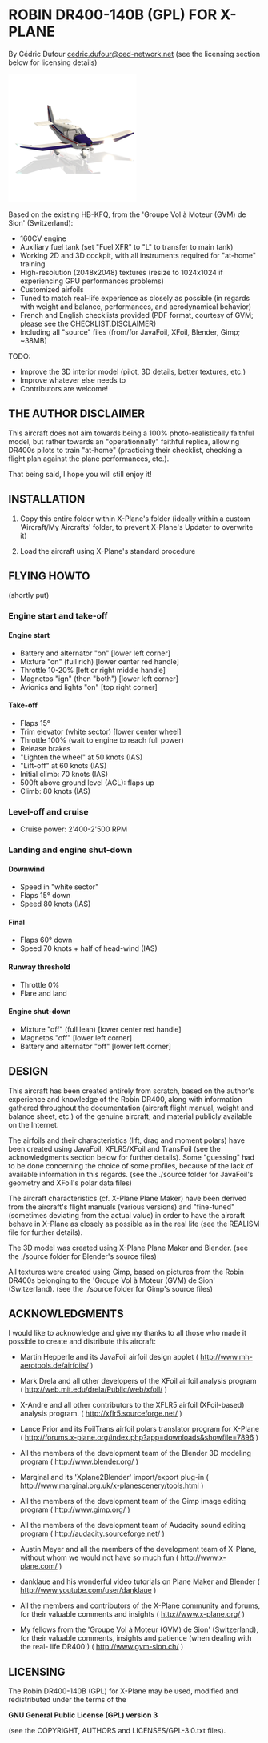 ROBIN DR400-140B (GPL) FOR X-PLANE
==================================
By Cédric Dufour <cedric.dufour@ced-network.net>
(see the licensing section below for licensing details)

  ![DR400-140B](dr400_icon.png)

Based on the existing HB-KFQ, from the 'Groupe Vol à Moteur (GVM) de Sion'
(Switzerland):

 * 160CV engine
 * Auxiliary fuel tank (set "Fuel XFR" to "L" to transfer to main tank)
 * Working 2D and 3D cockpit, with all instruments required for "at-home"
   training
 * High-resolution (2048x2048) textures (resize to 1024x1024 if experiencing
   GPU performances problems)
 * Customized airfoils
 * Tuned to match real-life experience as closely as possible (in regards with
   weight and balance, performances, and aerodynamical behavior)
 * French and English checklists provided (PDF format, courtesy of GVM; please
   see the CHECKLIST.DISCLAIMER)
 * Including all "source" files (from/for JavaFoil, XFoil, Blender, Gimp; ~38MB)

TODO:

 * Improve the 3D interior model (pilot, 3D details, better textures, etc.)
 * Improve whatever else needs to
 * Contributors are welcome!


THE AUTHOR DISCLAIMER
---------------------

This aircraft does not aim towards being a 100% photo-realistically faithful
model, but rather towards an "operationnally" faithful replica, allowing DR400s
pilots to train "at-home" (practicing their checklist, checking a flight plan
against the plane performances, etc.).

That being said, I hope you will still enjoy it!


INSTALLATION
------------

 1. Copy this entire folder within X-Plane's folder (ideally within a custom
    'Aircraft/My Aircrafts' folder, to prevent X-Plane's Updater to overwrite
    it)

 2. Load the aircraft using X-Plane's standard procedure


FLYING HOWTO
------------
(shortly put)

### Engine start and take-off

#### Engine start

 * Battery and alternator "on" [lower left corner]
 * Mixture "on" (full rich) [lower center red handle]
 * Throttle 10-20% [left or right middle handle]
 * Magnetos "ign" (then "both") [lower left corner]
 * Avionics and lights "on" [top right corner]

#### Take-off

 * Flaps 15°
 * Trim elevator (white sector) [lower center wheel]
 * Throttle 100% (wait to engine to reach full power)
 * Release brakes
 * "Lighten the wheel" at 50 knots (IAS)
 * "Lift-off" at 60 knots (IAS)
 * Initial climb: 70 knots (IAS)
 * 500ft above ground level (AGL): flaps up
 * Climb: 80 knots (IAS)

### Level-off and cruise

 * Cruise power: 2'400-2'500 RPM

### Landing and engine shut-down

#### Downwind

 * Speed in "white sector"
 * Flaps 15° down
 * Speed 80 knots (IAS)

#### Final

 * Flaps 60° down
 * Speed 70 knots + half of head-wind (IAS)

#### Runway threshold

 * Throttle 0%
 * Flare and land

#### Engine shut-down

 * Mixture "off" (full lean) [lower center red handle]
 * Magnetos "off" [lower left corner]
 * Battery and alternator "off" [lower left corner]


DESIGN
------

This aircraft has been created entirely from scratch, based on the author's
experience and knowledge of the Robin DR400, along with information gathered
throughout the documentation (aircraft flight manual, weight and balance
sheet, etc.) of the genuine aircraft, and material publicly available on the
Internet.

The airfoils and their characteristics (lift, drag and moment polars) have
been created using JavaFoil, XFLR5/XFoil and TransFoil (see the acknowledgments
section below for further details). Some "guessing" had to be done concerning
the choice of some profiles, because of the lack of available information
in this regards.
(see the ./source folder for JavaFoil's geometry and XFoil's polar data files)

The aircraft characteristics (cf. X-Plane Plane Maker) have been derived from
the aircraft's flight manuals (various versions) and "fine-tuned" (sometimes
deviating from the actual value) in order to have the aircraft behave in
X-Plane as closely as possible as in the real life (see the REALISM file for
further details).

The 3D model was created using X-Plane Plane Maker and Blender.
(see the ./source folder for Blender's source files)

All textures were created using Gimp, based on pictures from the Robin DR400s
belonging to the 'Groupe Vol à Moteur (GVM) de Sion' (Switzerland).
(see the ./source folder for Gimp's source files)


ACKNOWLEDGMENTS
---------------

I would like to acknowledge and give my thanks to all those who made it
possible to create and distribute this aircraft:

 * Martin Hepperle and its JavaFoil airfoil design applet
   ( http://www.mh-aerotools.de/airfoils/ )

 * Mark Drela and all other developers of the XFoil airfoil analysis program
   ( http://web.mit.edu/drela/Public/web/xfoil/ )

 * X-Andre and all other contributors to the XFLR5 airfoil (XFoil-based)
   analysis program.
   ( http://xflr5.sourceforge.net/ )

 * Lance Prior and its FoilTrans airfoil polars translator program for X-Plane
   ( http://forums.x-plane.org/index.php?app=downloads&showfile=7896 )

 * All the members of the development team of the Blender 3D modeling program
   ( http://www.blender.org/ )

 * Marginal and its 'Xplane2Blender' import/export plug-in
   ( http://www.marginal.org.uk/x-planescenery/tools.html )

 * All the members of the development team of the Gimp image editing program
   ( http://www.gimp.org/ )

 * All the members of the development team of Audacity sound editing program
   ( http://audacity.sourceforge.net/ )

 * Austin Meyer and all the members of the development team of X-Plane, without
   whom we would not have so much fun
   ( http://www.x-plane.com/ )

 * danklaue and his wonderful video tutorials on Plane Maker and Blender
   ( http://www.youtube.com/user/danklaue )

 * All the members and contributors of the X-Plane community and forums, for
   their valuable comments and insights
   ( http://www.x-plane.org/ )

 * My fellows from the 'Groupe Vol à Moteur (GVM) de Sion' (Switzerland), for
   their valuable comments, insights and patience (when dealing with the real-
   life DR400!)
   ( http://www.gvm-sion.ch/ )


LICENSING
---------

The Robin DR400-140B (GPL) for X-Plane may be used, modified and redistributed
under the terms of the

  **GNU General Public License (GPL) version 3**

(see the COPYRIGHT, AUTHORS and LICENSES/GPL-3.0.txt files).

